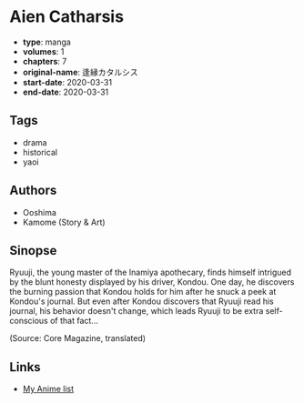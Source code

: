 # Aien Catharsis

-   **type**: manga
-   **volumes**: 1
-   **chapters**: 7
-   **original-name**: 逢縁カタルシス
-   **start-date**: 2020-03-31
-   **end-date**: 2020-03-31

## Tags

-   drama
-   historical
-   yaoi

## Authors

-   Ooshima
-   Kamome (Story & Art)

## Sinopse

Ryuuji, the young master of the Inamiya apothecary, finds himself intrigued by the blunt honesty displayed by his driver, Kondou. One day, he discovers the burning passion that Kondou holds for him after he snuck a peek at Kondou's journal. But even after Kondou discovers that Ryuuji read his journal, his behavior doesn't change, which leads Ryuuji to be extra self-conscious of that fact...

(Source: Core Magazine, translated)

## Links

-   [My Anime list](https://myanimelist.net/manga/136123/Aien_Catharsis)
